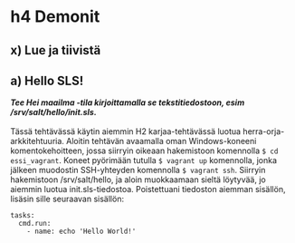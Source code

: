 # h4 Demonit
## x) Lue ja tiivistä

## a) Hello SLS!
<i><b>Tee Hei maailma -tila kirjoittamalla se tekstitiedostoon, esim /srv/salt/hello/init.sls.</i></b>
<br>
<br>
Tässä tehtävässä käytin aiemmin H2 karjaa-tehtävässä luotua herra-orja-arkkitehtuuria. Aloitin tehtävän avaamalla oman Windows-koneeni komentokehoitteen, jossa siirryin oikeaan hakemistoon komennolla ``$ cd essi_vagrant``. Koneet pyörimään tutulla ``$ vagrant up`` komennolla, jonka jälkeen muodostin SSH-yhteyden komennolla ``$ vagrant ssh``. 
Siirryin hakemistoon /srv/salt/hello, ja aloin muokkaamaan sieltä löytyvää, jo aiemmin luotua init.sls-tiedostoa. Poistettuani tiedoston aiemman sisällön, lisäsin sille seuraavan sisällön: 
```
tasks:
  cmd.run:
    - name: echo 'Hello World!'
```
